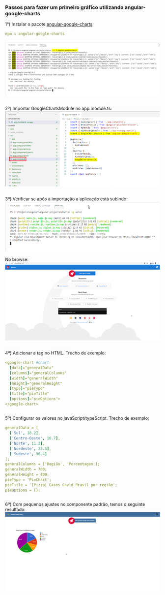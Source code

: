 ### Passos para fazer um primeiro gráfico utilizando angular-google-charts

1°) Instalar o pacote [angular-google-charts](https://www.npmjs.com/package/angular-google-charts)  
```yaml
npm i angular-google-charts
```  
![](https://github.com/SabrinaKaren/angular-helper/blob/master/angular-google-charts/assets/01.png)
##

2º) Importar GoogleChartsModule no app.module.ts:  
![](https://github.com/SabrinaKaren/angular-helper/blob/master/angular-google-charts/assets/02.png)
##

3º) Verificar se após a importação a aplicação está subindo:  
![](https://github.com/SabrinaKaren/angular-helper/blob/master/angular-google-charts/assets/03.png)

No browse:  
![](https://github.com/SabrinaKaren/angular-helper/blob/master/angular-google-charts/assets/04.png)
##

4º) Adicionar a tag no HTML. Trecho de exemplo:
```yaml
<google-chart #chart
  [data]="generalData"
  [columns]="generalColumns"
  [width]="generalWidth"
  [height]="generalHeight"
  [type]="pieType"
  [title]="pieTitle"
  [options]="pieOptions">
</google-chart>
```  
##

5º) Configurar os valores no javaScript/typeScript. Trecho de exemplo:
```yaml
generalData = [
  ['Sul', 18.2],
  ['Centro-Oeste', 10.7],
  ['Norte', 11.2],
  ['Nordeste', 23.5],
  ['Sudeste', 36.4]
];
generalColumns = ['Região', 'Porcentagem'];
generalWidth = 700;
generalHeight = 400;
pieType = 'PieChart';
pieTitle = '[Pizza] Casos Covid Brasil por região';
pieOptions = {};
```  
##

6º) Com pequenos ajustes no componente padrão, temos o seguinte resultado:  
![](https://github.com/SabrinaKaren/angular-helper/blob/master/angular-google-charts/assets/05.png)
